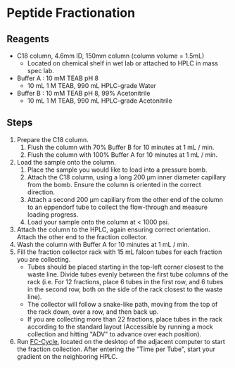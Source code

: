 # Peptide Fractionation

## Reagents

* C18 column, 4.6mm ID, 150mm column (column volume = 1.5mL)
    * Located on chemical shelf in wet lab or attached to HPLC in mass spec lab.
* Buffer A : 10 mM TEAB pH 8
    * 10 mL 1 M TEAB, 990 mL HPLC-grade Water
* Buffer B : 10 mM TEAB pH 8, 99% Acetonitrile
    * 10 mL 1 M TEAB, 990 mL HPLC-grade Acetonitrile

## Steps

1. Prepare the C18 column.
    1. Flush the column with 70% Buffer B for 10 minutes at 1 mL / min.
    2. Flush the column with 100% Buffer A for 10 minutes at 1 mL / min.
2. Load the sample onto the column.
    1. Place the sample you would like to load into a pressure bomb.
    2. Attach the C18 column, using a long 200 μm inner diameter capillary from
       the bomb. Ensure the column is oriented in the correct direction.
    3. Attach a second 200 μm capillary from the other end of the column
       to an eppendorf tube to collect the flow-through and measure loading
       progress.
    4. Load your sample onto the column at < 1000 psi.
3. Attach the column to the HPLC, again ensuring correct orientation. Attach
   the other end to the fraction collector.
4. Wash the column with Buffer A for 10 minutes at 1 mL / min.
5. Fill the fraction collector rack with 15 mL falcon tubes for each fraction
   you are collecting.
    * Tubes should be placed starting in the top-left corner closest to the
      waste line. Divide tubes evenly between the first tube columns of the
      rack (i.e. For 12 fractions, place 6 tubes in the first row, and 6 tubes
      in the second row, both on the side of the rack closest to the waste
      line).
    * The collector will follow a snake-like path, moving from the top of the
      rack down, over a row, and then back up.
    * If you are collecting more than 22 fractions, place tubes in the rack
      according to the standard layout (Accessible by running a mock
      collection and hitting "ADV" to advance over each position).
6. Run [FC-Cycle](https://github.com/white-lab/fc-cycle/releases), located on
   the desktop of the adjacent computer to start the fraction collection. After
   entering the "Time per Tube", start your gradient on the neighboring HPLC.
